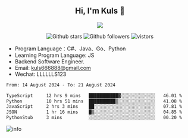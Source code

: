 <h2 align="center"> Hi, I'm Kuls 👋 </h2>
<p align="center">
    <p align="center">
        <img src=" https://avatars.githubusercontent.com/u/42165104?s=460&u=5c7fbf0bce7d4b38a15a44676e6f64b529e47598&v=4"/>
    </p>
    <p align="center">
      <img src="https://img.shields.io/github/stars/hellokuls?style=social" alt="Github stars" />
      <img src="https://img.shields.io/github/followers/hellokuls?style=social" alt="Github followers" />
      <img src="https://visitor-badge.glitch.me/badge?page_id=hellokuls.readme" alt="vistors" />
    </p>
</p>

- Program Language：C#、Java、Go、Python
- Learning Program Language: JS
- Backend Software Engineer.
- Email: kuls666888@gmail.com
- Wechat: LLLLLLS123

<!--START_SECTION:waka-->

```txt
From: 14 August 2024 - To: 21 August 2024

TypeScript     12 hrs 9 mins   ███████████▓░░░░░░░░░░░░░   46.01 %
Python         10 hrs 51 mins  ██████████▒░░░░░░░░░░░░░░   41.08 %
JavaScript     2 hrs 3 mins    ██░░░░░░░░░░░░░░░░░░░░░░░   07.81 %
JSON           1 hr 16 mins    █▒░░░░░░░░░░░░░░░░░░░░░░░   04.85 %
PythonStub     3 mins          ░░░░░░░░░░░░░░░░░░░░░░░░░   00.20 %
```

<!--END_SECTION:waka-->

![info](https://github-readme-stats.vercel.app/api?username=hellokuls&show_icons=true&count_private=true&hide=prs&theme=default_repocard)


